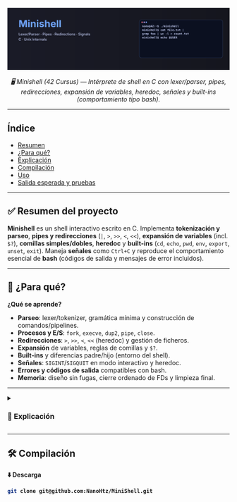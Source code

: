 <!-- ===================== BANNER ===================== -->
<p align="center">
  <img src="https://raw.githubusercontent.com/NanoHtz/Assets/main/minishell/banner.svg" alt="Philosophers banner">
</p>

<p align="center"><i>🖥️ Minishell (42 Cursus) — Intérprete de shell en C con lexer/parser, pipes, redirecciones, expansión de variables, heredoc, señales y built-ins (comportamiento tipo bash).</i></p>

---

## Índice
- [Resumen](#resumen)
- [¿Para qué?](#para-que)
- [Explicación](#explicacion)
- [Compilación](#compilacion)
- [Uso](#uso)
- [Salida esperada y pruebas](#salida)

---

<a id="resumen"></a>
## ✅ Resumen del proyecto

**Minishell** es un shell interactivo escrito en C. Implementa **tokenización y parseo**, **pipes y redirecciones** (`|`, `>`, `>>`, `<`, `<<`), **expansión de variables** (incl. `$?`), **comillas simples/dobles**, **heredoc** y **built-ins** (`cd`, `echo`, `pwd`, `env`, `export`, `unset`, `exit`). Maneja **señales** como `Ctrl+C` y reproduce el comportamiento esencial de **bash** (códigos de salida y mensajes de error incluidos).

---

<a id="para-que"></a>
## 🧩 ¿Para qué?

**¿Qué se aprende?**
- **Parseo**: lexer/tokenizer, gramática mínima y construcción de comandos/pipelines.
- **Procesos y E/S**: `fork`, `execve`, `dup2`, `pipe`, `close`.
- **Redirecciones**: `>`, `>>`, `<`, `<<` (heredoc) y gestión de ficheros.
- **Expansión** de variables, reglas de comillas y `$?`.
- **Built-ins** y diferencias padre/hijo (entorno del shell).
- **Señales**: `SIGINT`/`SIGQUIT` en modo interactivo y heredoc.
- **Errores y códigos de salida** compatibles con bash.
- **Memoria**: diseño sin fugas, cierre ordenado de FDs y limpieza final.

---

<a id="explicacion"></a>
<details>
  <summary><h3>📝 Explicación</h3></summary>

<b>🧭 Flujo general</b><br>
1) Leer línea → 2) Tokenizar/parsear → 3) Expandir variables → 4) Preparar redirecciones/pipes → 5) Ejecutar (built-ins o <i>execve</i>) → 6) Esperar hijos → 7) Mostrar prompt de nuevo.
<br><br>

<b>🧾 Lexer & Parser</b><br>
• Se separa en <b>tokens</b> (palabras, <code>|</code>, <code>&lt;</code>, <code>&gt;</code>, <code>&gt;&gt;</code>, <code>&lt;&lt;</code>).<br>
• <b>Comillas</b>: <code>' '</code> desactiva toda expansión; <code>" "</code> mantiene expansión de <code>$VAR</code> y respeta espacios internos.<br>
• Se construye una estructura por <b>comando</b> con su argv, redirecciones y, si procede, conexiones de <b>pipe</b>.
<br><br>

<b>💲 Expansión</b><br>
• <code>$VAR</code> y <code>$?</code> (último status).<br>
• Sin expansión entre <code>' '</code>; con expansión entre <code>" "</code>.<br>
• Expansión antes de ejecutar y antes de abrir redirecciones (con reglas especiales en heredoc).
<br><br>

<b>🔁 Pipes y redirecciones</b><br>
• <code>|</code> conecta la <b>salida</b> de un comando con la <b>entrada</b> del siguiente.<br>
• <code>&gt;</code>, <code>&gt;&gt;</code>: redirigen STDOUT (truncate / append).<br>
• <code>&lt;</code>: redirige STDIN desde fichero.<br>
• <code>&lt;&lt;</code> (heredoc): lee hasta el <b>delimitador</b>. Si el delimitador está entre <code>' '</code>, no se expanden <code>$</code>.
<br><br>

<b>⚙️ Built-ins</b><br>
• Implementados: <code>echo</code>, <code>cd</code>, <code>pwd</code>, <code>env</code>, <code>export</code>, <code>unset</code>, <code>exit</code>.<br>
• <b>cd/export/unset/exit</b> deben ejecutarse en el proceso <b>padre</b> cuando no hay pipe, para que afecten al entorno del shell.
<br><br>

<b>🧷 Señales</b><br>
• Interactivo: <b>Ctrl+C</b> (SIGINT) cancela la línea actual y muestra prompt en nueva línea; <b>Ctrl+\</b> (SIGQUIT) se ignora.<br>
• En procesos hijos, las señales se comportan como en bash (p.ej. <code>cat</code> abortado con SIGINT → status 130).
<br><br>

<b>📦 Heredoc</b><br>
• Captura entrada hasta el delimitador; si el delimitador va <b>entre comillas</b>, no hay expansión.<br>
• <b>Ctrl+C</b> durante heredoc cancela el heredoc y vuelve al prompt (sin cerrar el shell).
<br><br>

<b>📤 Códigos de salida (compatibles)</b><br>
• Comando no encontrado → <b>127</b>.<br>
• Permiso denegado / no ejecutable → <b>126</b>.<br>
• Señal SIGINT en un proceso → <b>130</b>; SIGQUIT → <b>131</b>.<br>
• Error de <b>sintaxis</b> (p.ej., <code>|</code> inesperado) → <b>258</b>.<br>
• <code>exit</code> usa su argumento numérico (módulo 256) o el último status.
<br><br>

<b>🧊 Casos borde</b><br>
• Múltiples espacios/quotes anidadas: el parser debe conservar el contenido exacto tras expansión.<br>
• Redirecciones encadenadas y pipes largos: cerrar todos los FDs no usados.<br>
• Heredoc + señales: cancelar limpio FDs temporales.
<br><br>

</details>

---

<a id="compilacion"></a>
## 🛠️ Compilación

⬇️ Descarga
```bash
git clone git@github.com:NanoHtz/MiniShell.git
```
